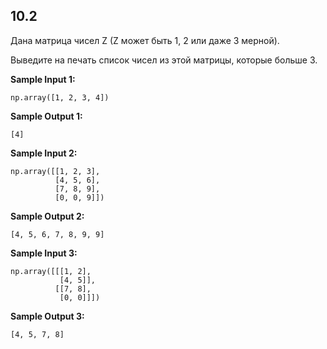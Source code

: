 ## 10.2

Дана матрица чисел Z (Z может быть 1, 2 или даже 3 мерной).

Выведите на печать список чисел из этой матрицы, которые больше 3.

**Sample Input 1:**

```commandline
np.array([1, 2, 3, 4])
```

**Sample Output 1:**

```commandline
[4]
```

**Sample Input 2:**

```commandline
np.array([[1, 2, 3],
          [4, 5, 6],
          [7, 8, 9],
          [0, 0, 9]])
```

**Sample Output 2:**

```commandline
[4, 5, 6, 7, 8, 9, 9]
```

**Sample Input 3:**

```commandline
np.array([[[1, 2],
           [4, 5]],
          [[7, 8],
           [0, 0]]])
```

**Sample Output 3:**

```commandline
[4, 5, 7, 8]
```
